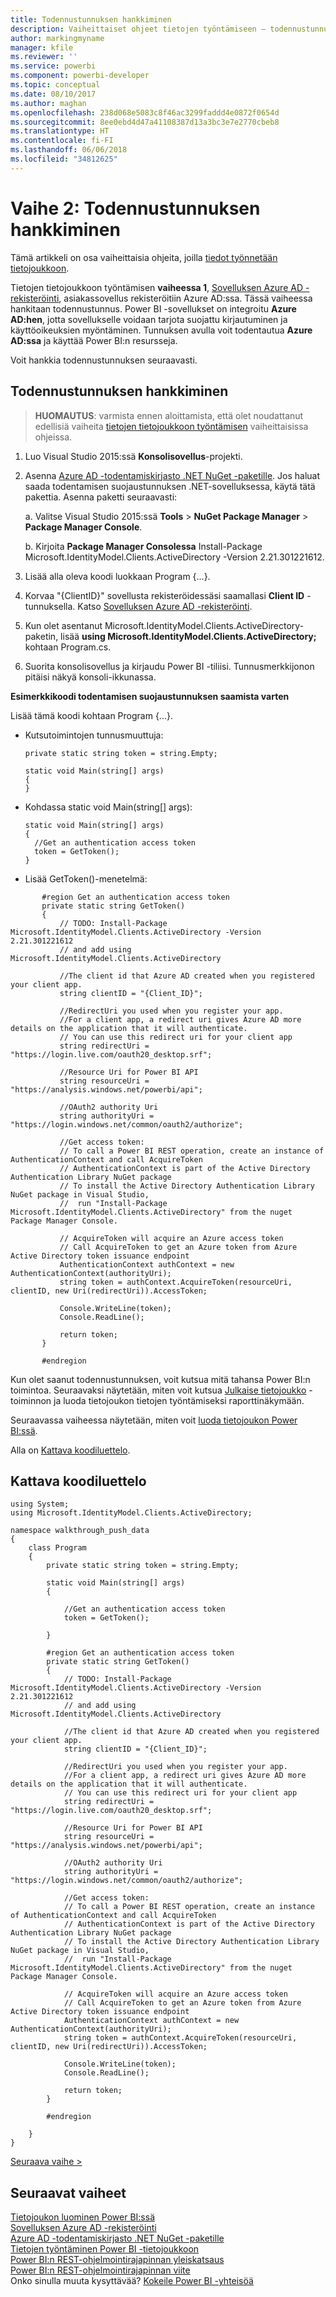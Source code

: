 ```yaml
---
title: Todennustunnuksen hankkiminen
description: Vaiheittaiset ohjeet tietojen työntämiseen – todennustunnuksen hankkiminen
author: markingmyname
manager: kfile
ms.reviewer: ''
ms.service: powerbi
ms.component: powerbi-developer
ms.topic: conceptual
ms.date: 08/10/2017
ms.author: maghan
ms.openlocfilehash: 238d068e5083c8f46ac3299faddd4e0872f0654d
ms.sourcegitcommit: 8ee0ebd4d47a41108387d13a3bc3e7e2770cbeb8
ms.translationtype: HT
ms.contentlocale: fi-FI
ms.lasthandoff: 06/06/2018
ms.locfileid: "34812625"
---
```

# <a name="step-2-get-an-authentication-access-token"></a>Vaihe 2: Todennustunnuksen hankkiminen
Tämä artikkeli on osa vaiheittaisia ohjeita, joilla [tiedot työnnetään tietojoukkoon](walkthrough-push-data.md).

Tietojen tietojoukkoon työntämisen **vaiheessa 1**, [Sovelluksen Azure AD -rekisteröinti](walkthrough-push-data-register-app-with-azure-ad.md), asiakassovellus rekisteröitiin Azure AD:ssa. Tässä vaiheessa hankitaan todennustunnus. Power BI -sovellukset on integroitu **Azure AD:hen**, jotta sovellukselle voidaan tarjota suojattu kirjautuminen ja käyttöoikeuksien myöntäminen. Tunnuksen avulla voit todentautua **Azure AD:ssa** ja käyttää Power BI:n resursseja.

Voit hankkia todennustunnuksen seuraavasti.

## <a name="get-an-authentication-access-token"></a>Todennustunnuksen hankkiminen
> **HUOMAUTUS**: varmista ennen aloittamista, että olet noudattanut edellisiä vaiheita [tietojen tietojoukkoon työntämisen](walkthrough-push-data.md) vaiheittaisissa ohjeissa.
> 
> 

1. Luo Visual Studio 2015:ssä **Konsolisovellus**-projekti.
2. Asenna [Azure AD -todentamiskirjasto .NET NuGet -paketille](https://www.nuget.org/packages/Microsoft.IdentityModel.Clients.ActiveDirectory/). Jos haluat saada todentamisen suojaustunnuksen .NET-sovelluksessa, käytä tätä pakettia. Asenna paketti seuraavasti:
   
     a. Valitse Visual Studio 2015:ssä **Tools** > **NuGet Package Manager** > **Package Manager Console**.
   
     b. Kirjoita **Package Manager Consolessa** Install-Package Microsoft.IdentityModel.Clients.ActiveDirectory -Version 2.21.301221612.
3. Lisää alla oleva koodi luokkaan Program {...}.
4. Korvaa "{ClientID}" sovellusta rekisteröidessäsi saamallasi **Client ID** -tunnuksella. Katso [Sovelluksen Azure AD -rekisteröinti](walkthrough-push-data-register-app-with-azure-ad.md).
5. Kun olet asentanut Microsoft.IdentityModel.Clients.ActiveDirectory-paketin, lisää **using Microsoft.IdentityModel.Clients.ActiveDirectory;** kohtaan Program.cs.
6. Suorita konsolisovellus ja kirjaudu Power BI -tiliisi. Tunnusmerkkijonon pitäisi näkyä konsoli-ikkunassa.

**Esimerkkikoodi todentamisen suojaustunnuksen saamista varten**

Lisää tämä koodi kohtaan Program {...}.

* Kutsutoimintojen tunnusmuuttuja:
  
  ```
  private static string token = string.Empty;
  
  static void Main(string[] args)
  {
  }
  ```
* Kohdassa static void Main(string[] args):
  
  ```
  static void Main(string[] args)
  {
    //Get an authentication access token
    token = GetToken();
  }
  ```
* Lisää GetToken()-menetelmä:

```
       #region Get an authentication access token
       private static string GetToken()
       {
           // TODO: Install-Package Microsoft.IdentityModel.Clients.ActiveDirectory -Version 2.21.301221612
           // and add using Microsoft.IdentityModel.Clients.ActiveDirectory

           //The client id that Azure AD created when you registered your client app.
           string clientID = "{Client_ID}";

           //RedirectUri you used when you register your app.
           //For a client app, a redirect uri gives Azure AD more details on the application that it will authenticate.
           // You can use this redirect uri for your client app
           string redirectUri = "https://login.live.com/oauth20_desktop.srf";

           //Resource Uri for Power BI API
           string resourceUri = "https://analysis.windows.net/powerbi/api";

           //OAuth2 authority Uri
           string authorityUri = "https://login.windows.net/common/oauth2/authorize";

           //Get access token:
           // To call a Power BI REST operation, create an instance of AuthenticationContext and call AcquireToken
           // AuthenticationContext is part of the Active Directory Authentication Library NuGet package
           // To install the Active Directory Authentication Library NuGet package in Visual Studio,
           //  run "Install-Package Microsoft.IdentityModel.Clients.ActiveDirectory" from the nuget Package Manager Console.

           // AcquireToken will acquire an Azure access token
           // Call AcquireToken to get an Azure token from Azure Active Directory token issuance endpoint
           AuthenticationContext authContext = new AuthenticationContext(authorityUri);
           string token = authContext.AcquireToken(resourceUri, clientID, new Uri(redirectUri)).AccessToken;

           Console.WriteLine(token);
           Console.ReadLine();

           return token;
       }

       #endregion
```

Kun olet saanut todennustunnuksen, voit kutsua mitä tahansa Power BI:n toimintoa. Seuraavaksi näytetään, miten voit kutsua [Julkaise tietojoukko](https://docs.microsoft.com/rest/api/power-bi/pushdatasets) -toiminnon ja luoda tietojoukon tietojen työntämiseksi raporttinäkymään.

Seuraavassa vaiheessa näytetään, miten voit [luoda tietojoukon Power BI:ssä](walkthrough-push-data-create-dataset.md).

Alla on [Kattava koodiluettelo](#code).

<a name="code"/>

## <a name="complete-code-listing"></a>Kattava koodiluettelo
    using System;
    using Microsoft.IdentityModel.Clients.ActiveDirectory;

    namespace walkthrough_push_data
    {
        class Program
        {
            private static string token = string.Empty;

            static void Main(string[] args)
            {

                //Get an authentication access token
                token = GetToken();

            }

            #region Get an authentication access token
            private static string GetToken()
            {
                // TODO: Install-Package Microsoft.IdentityModel.Clients.ActiveDirectory -Version 2.21.301221612
                // and add using Microsoft.IdentityModel.Clients.ActiveDirectory

                //The client id that Azure AD created when you registered your client app.
                string clientID = "{Client_ID}";

                //RedirectUri you used when you register your app.
                //For a client app, a redirect uri gives Azure AD more details on the application that it will authenticate.
                // You can use this redirect uri for your client app
                string redirectUri = "https://login.live.com/oauth20_desktop.srf";

                //Resource Uri for Power BI API
                string resourceUri = "https://analysis.windows.net/powerbi/api";

                //OAuth2 authority Uri
                string authorityUri = "https://login.windows.net/common/oauth2/authorize";

                //Get access token:
                // To call a Power BI REST operation, create an instance of AuthenticationContext and call AcquireToken
                // AuthenticationContext is part of the Active Directory Authentication Library NuGet package
                // To install the Active Directory Authentication Library NuGet package in Visual Studio,
                //  run "Install-Package Microsoft.IdentityModel.Clients.ActiveDirectory" from the nuget Package Manager Console.

                // AcquireToken will acquire an Azure access token
                // Call AcquireToken to get an Azure token from Azure Active Directory token issuance endpoint
                AuthenticationContext authContext = new AuthenticationContext(authorityUri);
                string token = authContext.AcquireToken(resourceUri, clientID, new Uri(redirectUri)).AccessToken;

                Console.WriteLine(token);
                Console.ReadLine();

                return token;
            }

            #endregion

        }
    }


[Seuraava vaihe >](walkthrough-push-data-create-dataset.md)

## <a name="next-steps"></a>Seuraavat vaiheet
[Tietojoukon luominen Power BI:ssä](walkthrough-push-data-create-dataset.md)  
[Sovelluksen Azure AD -rekisteröinti](walkthrough-push-data-register-app-with-azure-ad.md)  
[Azure AD -todentamiskirjasto .NET NuGet -paketille](https://www.nuget.org/packages/Microsoft.IdentityModel.Clients.ActiveDirectory/)  
[Tietojen työntäminen Power BI -tietojoukkoon](walkthrough-push-data.md)  
[Power BI:n REST-ohjelmointirajapinnan yleiskatsaus](overview-of-power-bi-rest-api.md)  
[Power BI:n REST-ohjelmointirajapinnan viite](https://docs.microsoft.com/rest/api/power-bi/)  
Onko sinulla muuta kysyttävää? [Kokeile Power BI -yhteisöä](http://community.powerbi.com/)

